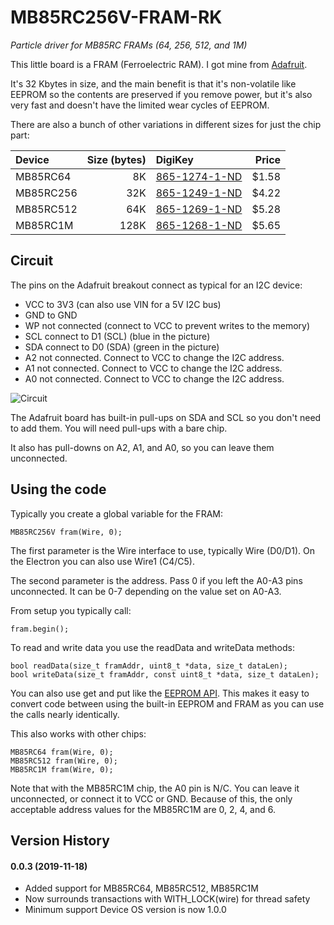 # MB85RC256V-FRAM-RK

*Particle driver for MB85RC FRAMs (64, 256, 512, and 1M)*

This little board is a FRAM (Ferroelectric RAM). I got mine from [Adafruit](https://www.adafruit.com/products/1895).

It's 32 Kbytes in size, and the main benefit is that it's non-volatile like EEPROM so the contents are preserved if you remove power, but it's also very fast and doesn't have the limited wear cycles of EEPROM.

There are also a bunch of other variations in different sizes for just the chip part:

| Device | Size (bytes) | DigiKey | Price |
| :--- | ---: | :--- | ---: |
| MB85RC64 | 8K | [865-1274-1-ND](https://www.digikey.com/product-detail/en/fujitsu-electronics-america-inc/MB85RC64TAPNF-G-BDERE1/865-1274-1-ND/6802280) | $1.58 |
| MB85RC256 | 32K | [865-1249-1-ND](https://www.digikey.com/product-detail/en/fujitsu-electronics-america-inc/MB85RC256VPF-G-JNERE2/865-1249-1-ND/4022672) | $4.22 |
| MB85RC512 | 64K | [865-1269-1-ND](https://www.digikey.com/product-detail/en/fujitsu-electronics-america-inc/MB85RC512TPNF-G-JNERE1/865-1269-1-ND/5456443) | $5.28 |
| MB85RC1M | 128K | [865-1268-1-ND](https://www.digikey.com/product-detail/en/fujitsu-electronics-america-inc/MB85RC1MTPNF-G-JNERE1/865-1268-1-ND/5456442) | $5.65 |


## Circuit

The pins on the Adafruit breakout connect as typical for an I2C device:

- VCC to 3V3 (can also use VIN for a 5V I2C bus)
- GND to GND
- WP not connected (connect to VCC to prevent writes to the memory)
- SCL connect to D1 (SCL) (blue in the picture)
- SDA connect to D0 (SDA) (green in the picture)
- A2 not connected. Connect to VCC to change the I2C address. 
- A1 not connected. Connect to VCC to change the I2C address. 
- A0 not connected. Connect to VCC to change the I2C address. 

![Circuit](images/circuit.jpg)

The Adafruit board has built-in pull-ups on SDA and SCL so you don't need to add them. You will need pull-ups with a bare chip.
 
It also has pull-downs on A2, A1, and A0, so you can leave them unconnected.

## Using the code

Typically you create a global variable for the FRAM:

```
MB85RC256V fram(Wire, 0);
```

The first parameter is the Wire interface to use, typically Wire (D0/D1). On the Electron you can also use Wire1 (C4/C5).

The second parameter is the address. Pass 0 if you left the A0-A3 pins unconnected. It can be 0-7 depending on the value set on A0-A3.

From setup you typically call:

```
fram.begin();
```

To read and write data you use the readData and writeData methods:

```
bool readData(size_t framAddr, uint8_t *data, size_t dataLen);
bool writeData(size_t framAddr, const uint8_t *data, size_t dataLen);
```

You can also use get and put like the [EEPROM API](https://docs.particle.io/reference/firmware/photon/#eeprom). This makes it easy to convert code between using the built-in EEPROM and FRAM as you can use the calls nearly identically.

This also works with other chips:

```
MB85RC64 fram(Wire, 0);
MB85RC512 fram(Wire, 0);
MB85RC1M fram(Wire, 0);
```

Note that with the MB85RC1M chip, the A0 pin is N/C. You can leave it unconnected, or connect it to VCC or GND. Because of this, the only acceptable address values for the MB85RC1M are 0, 2, 4, and 6.

## Version History

#### 0.0.3 (2019-11-18)

- Added support for MB85RC64, MB85RC512, MB85RC1M
- Now surrounds transactions with WITH_LOCK(wire) for thread safety
- Minimum support Device OS version is now 1.0.0